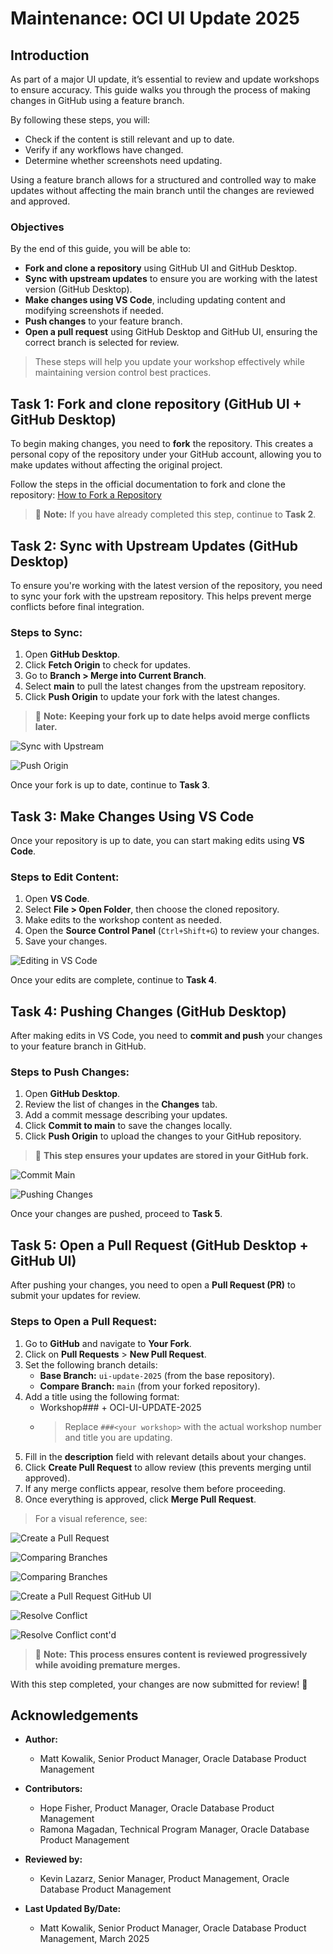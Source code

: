 # Maintenance: OCI UI Update 2025

## Introduction

As part of a major UI update, it’s essential to review and update workshops to ensure accuracy. This guide walks you through the process of making changes in GitHub using a feature branch.

By following these steps, you will:
- Check if the content is still relevant and up to date.
- Verify if any workflows have changed.
- Determine whether screenshots need updating.

Using a feature branch allows for a structured and controlled way to make updates without affecting the main branch until the changes are reviewed and approved.

### Objectives

By the end of this guide, you will be able to:

* **Fork and clone a repository** using GitHub UI and GitHub Desktop.
* **Sync with upstream updates** to ensure you are working with the latest version (GitHub Desktop).
* **Make changes using VS Code**, including updating content and modifying screenshots if needed.
* **Push changes** to your feature branch.
* **Open a pull request** using GitHub Desktop and GitHub UI, ensuring the correct branch is selected for review.

> These steps will help you update your workshop effectively while maintaining version control best practices.


## Task 1: Fork and clone repository (GitHub UI + GitHub Desktop)

To begin making changes, you need to **fork** the repository. This creates a personal copy of the repository under your GitHub account, allowing you to make updates without affecting the original project.

Follow the steps in the official documentation to fork and clone the repository:
[How to Fork a Repository](https://oracle-livelabs.github.io/common/sample-livelabs-templates/create-labs/labs/workshops/livelabs/?lab=3-labs-sync-github)

> 📌 **Note:** If you have already completed this step, continue to **Task 2**.

## Task 2: Sync with Upstream Updates (GitHub Desktop)

To ensure you're working with the latest version of the repository, you need to sync your fork with the upstream repository. This helps prevent merge conflicts before final integration.

### Steps to Sync:
1. Open **GitHub Desktop**.
2. Click **Fetch Origin** to check for updates.
3. Go to **Branch > Merge into Current Branch**.
4. Select **main** to pull the latest changes from the upstream repository.
5. Click **Push Origin** to update your fork with the latest changes.

> 📌 **Note:** **Keeping your fork up to date helps avoid merge conflicts later.**

![Sync with Upstream](./images/github_fetch_origin.png " ")

![Push Origin](./images/github_push_origin.png " ")

Once your fork is up to date, continue to **Task 3**.

## Task 3: Make Changes Using VS Code

Once your repository is up to date, you can start making edits using **VS Code**.

### Steps to Edit Content:

1. Open **VS Code**.
2. Select **File > Open Folder**, then choose the cloned repository.
3. Make edits to the workshop content as needed.
4. Open the **Source Control Panel** (`Ctrl+Shift+G`) to review your changes.
5. Save your changes.

![Editing in VS Code](./images/github_open_vscode.png " ")

Once your edits are complete, continue to **Task 4**.

## Task 4: Pushing Changes (GitHub Desktop)

After making edits in VS Code, you need to **commit and push** your changes to your feature branch in GitHub.

### Steps to Push Changes:

1. Open **GitHub Desktop**.
2. Review the list of changes in the **Changes** tab.
3. Add a commit message describing your updates.
4. Click **Commit to main** to save the changes locally.
5. Click **Push Origin** to upload the changes to your GitHub repository.

> 📌 **This step ensures your updates are stored in your GitHub fork.**

![Commit Main](./images/github_commit_main.png " ")

![Pushing Changes](./images/github_push_origin_pr.png " ")

Once your changes are pushed, proceed to **Task 5**.

## Task 5: Open a Pull Request (GitHub Desktop + GitHub UI)

After pushing your changes, you need to open a **Pull Request (PR)** to submit your updates for review.

### Steps to Open a Pull Request:

1. Go to **GitHub** and navigate to **Your Fork**.
2. Click on **Pull Requests** > **New Pull Request**.
3. Set the following branch details:
   - **Base Branch:** `ui-update-2025` (from the base repository).
   - **Compare Branch:** `main` (from your forked repository).
4. Add a title using the following format:
   - Workshop###<your workshop> + OCI-UI-UPDATE-2025
   - > Replace `###<your workshop>` with the actual workshop number and title you are updating.
5. Fill in the **description** field with relevant details about your changes.
6. Click **Create Pull Request** to allow review (this prevents merging until approved).
7. If any merge conflicts appear, resolve them before proceeding.
8. Once everything is approved, click **Merge Pull Request**.

> For a visual reference, see:

![Create a Pull Request](./images/github_create_pr.png " ")

![Comparing Branches](./images/github_comparing_branches.png " ")

![Comparing Branches](./images/github_comparing_branches_2.png " ")

![Create a Pull Request GitHub UI](./images/github_create_pr_title_button.png " ")

![Resolve Conflict](./images/github_resolve_conflict.png " ")

![Resolve Conflict cont'd](./images/github_resolve_conflict_contd.png " ")

<!-- ![Merge PR](./images/github_merge_pr.png " ") -->

<!-- ![Confirm PR](./images/github_confirm_merge.png " ") -->

> 📌 **Note:** **This process ensures content is reviewed progressively while avoiding premature merges.**

With this step completed, your changes are now submitted for review! 🚀


## Acknowledgements
* **Author:**
    * Matt Kowalik, Senior Product Manager, Oracle Database Product Management
* **Contributors:**
    * Hope Fisher, Product Manager, Oracle Database Product Management
    * Ramona Magadan, Technical Program Manager, Oracle Database Product Management

* **Reviewed by:**
    * Kevin Lazarz, Senior Manager, Product Management, Oracle Database Product Management

* **Last Updated By/Date:**
    * Matt Kowalik, Senior Product Manager, Oracle Database Product Management, March 2025